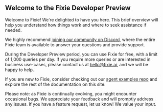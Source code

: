 ## Welcome to the Fixie Developer Preview

Welcome to Fixie! We're delighted to have you here. This brief overview will help you understand how things work and where to seek assistance if needed.

We highly recommend [joining our community on Discord](https://discord.gg/MsKAeKF8kU), where the entire Fixie team is available to answer your questions and provide support.

During the Developer Preview period, you can use Fixie for free, with a limit of 1,000 queries per day. If you require more queries or are interested in business use-cases, please contact us at hello@fixie.ai, and we will be happy to help.

If you are new to Fixie, consider checking out our [agent examples repo](https://github.com/fixie-ai/fixie-examples) and explore the rest of the documentation on this site.

Please note: as Fixie is continually evolving, you might encounter occasional bugs. We appreciate your feedback and will promptly address any issues. If you have a feature request, let us know! We value your input.